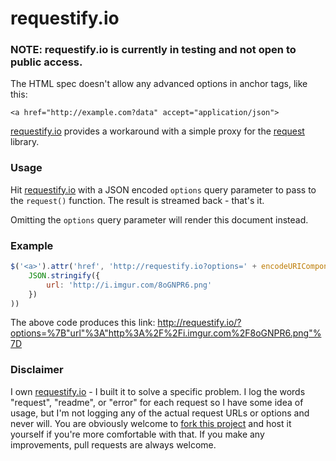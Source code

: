# requestify.io

### NOTE: requestify.io is currently in testing and not open to public access.

The HTML spec doesn't allow any advanced options in anchor tags, like this:

`<a href="http://example.com?data" accept="application/json">`

[requestify.io](http://requestify.io) provides a workaround with a simple proxy for the [request](https://github.com/request/request) library.

### Usage

Hit [requestify.io](http://requestify.io) with a JSON encoded `options` query parameter to pass to the `request()` function. The result is streamed back - that's it.

Omitting the `options` query parameter will render this document instead.

### Example

```javascript
$('<a>').attr('href', 'http://requestify.io?options=' + encodeURIComponent(
	JSON.stringify({
		url: 'http://i.imgur.com/8oGNPR6.png'
	})
))
```

The above code produces this link:
	http://requestify.io/?options=%7B"url"%3A"http%3A%2F%2Fi.imgur.com%2F8oGNPR6.png"%7D

### Disclaimer

I own [requestify.io](http://requestify.io) - I built it to solve a specific problem. I log the words "request", "readme", or "error" for each request so I have some idea of usage, but I'm not logging any of the actual request URLs or options and never will. You are obviously welcome to [fork this project](http://github.com/alexwebb2/requestify.io) and host it yourself if you're more comfortable with that. If you make any improvements, pull requests are always welcome.
